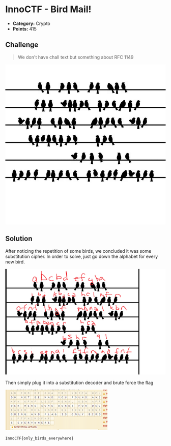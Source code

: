 # InnoCTF - Bird Mail!

* **Category:** Crypto
* **Points:** 415

## Challenge

> We don't have chall text but something about RFC 1149

![](InnoCTF/crypto/birdmail/cryptobirds.png)


## Solution

After noticing the repetition of some birds, we concluded it was some substitution cipher. In order to solve, just go down the alphabet for every new bird.

![](InnoCTF/crypto/birdmail/Untitled.png)

Then simply plug it into a substitution decoder and brute force the flag

![](InnoCTF/crypto/birdmail/unknown.png)

```
InnoCTF{only_birds_everywhere}
```
